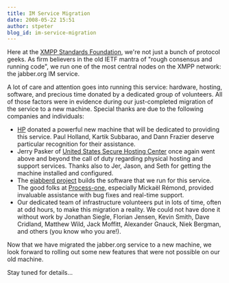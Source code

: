 ```yaml
---
title: IM Service Migration
date: 2008-05-22 15:51
author: stpeter
blog_id: im-service-migration
---
```


Here at the [XMPP Standards Foundation](http://www.xmpp.org/), we're not just a bunch of protocol geeks. As firm believers in the old IETF mantra of "rough consensus and running code", we run one of the most central nodes on the XMPP network: the jabber.org IM service.

A lot of care and attention goes into running this service: hardware, hosting, software, and precious time donated by a dedicated group of volunteers. All of those factors were in evidence during our just-completed migration of the service to a new machine. Special thanks are due to the following companies and individuals:

-   [HP](http://www.hp.com/) donated a powerful new machine that will be dedicated to providing this service. Paul Holland, Kartik Subbarao, and Dann Frazier deserve particular recognition for their
assistance.
-   Jerry Pasker of [United States Secure Hosting Center](http://usshc.com/) once again went above and beyond the call
of duty regarding physical hosting and support services. Thanks also to Jer, Jason, and Seth for getting the machine installed and configured.
-   The [ejabberd project](http://www.ejabberd.im/) builds the software that we run for this service. The good folks at
[Process-one](http://www.process-one.net/), especially Mickaël Rémond, provided invaluable assistance with bug fixes and real-time support.
-   Our dedicated team of infrastructure volunteers put in lots of time, often at odd hours, to make this migration a reality. We could not have done it without work by Jonathan Siegle, Florian Jensen, Kevin Smith, Dave Cridland, Matthew Wild, Jack Moffitt, Alexander Gnauck, Niek Bergman, and others (you know who you are!).

Now that we have migrated the jabber.org service to a new machine, we look forward to rolling out some new features that were not possible on our old machine.

Stay tuned for details...

